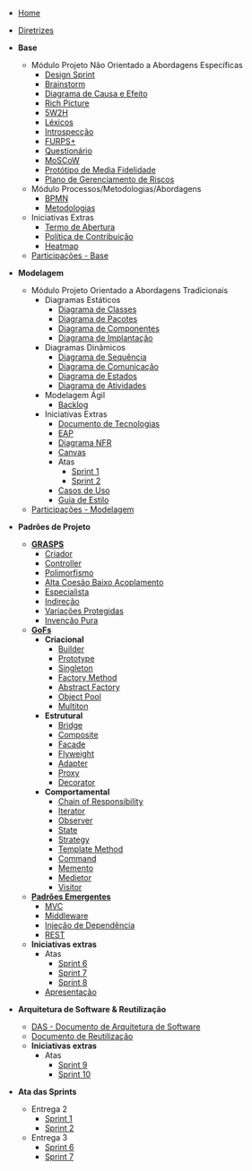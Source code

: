<!-- docs/_sidebar.md -->

- [Home]()
- [Diretrizes](/Diretrizes/Diretrizes.md)

- **Base**

  - Módulo Projeto Não Orientado a Abordagens Específicas
    - [Design Sprint](Base/ProjetoNaoOrientado/DesignSprint.md)
    - [Brainstorm](Base/ProjetoNaoOrientado/Requisistos/Elicitacao/Brainstorm.md)
    - [Diagrama de Causa e Efeito](Base/ProjetoNaoOrientado/CausaEfeito.md)
    - [Rich Picture](Base/Metodologias/RichPicture.md)
    - [5W2H](Base/Metodologias/5W2H.md)
    - [Léxicos](Base/ProjetoNaoOrientado/Requisistos/Modelagem/Lexicos.md)
    - [Introspecção](Base/ProjetoNaoOrientado/Requisistos/Elicitacao/Introspeccao.md)
    - [FURPS+](Base/ProjetoNaoOrientado/Requisistos/Elicitacao/FURPS%2B.md)
    - [Questionário](Base/ProjetoNaoOrientado/Requisistos/Elicitacao/Questionario.md)
    - [MoSCoW](Base/ProjetoNaoOrientado/Requisistos/Priorizacao/Moscow.md)
    - [Protótipo de Media Fidelidade](Base/ProjetoNaoOrientado/PrototipoMedia.md)
    - [Plano de Gerenciamento de Riscos](Base/ProjetoNaoOrientado/TAP.md)
  - Módulo Processos/Metodologias/Abordagens
    - [BPMN](Base/Metodologias/BPMN.md)
    - [Metodologias](Base/Metodologias/Metodologias.md)
  - Iniciativas Extras
    - [Termo de Abertura](Base/ProjetoNaoOrientado/TAP.md)
    - [Política de Contribuição](Base/ProjetoNaoOrientado/Extra/CONTRIBUTING.md)
    - [Heatmap](Base/ProjetoNaoOrientado/Extra/heatmap.md)
  - [Participações - Base](Base/ParticipacoesBase.md)

- **Modelagem**

  - Módulo Projeto Orientado a Abordagens Tradicionais
    - Diagramas Estáticos
      - [Diagrama de Classes](Modelagem/DiagramasEstaticos/DiagramaDeClasses.md)
      - [Diagrama de Pacotes](Modelagem/DiagramasEstaticos/DiagramaDePacotes.md)
      - [Diagrama de Componentes](Modelagem/DiagramasEstaticos/DiagramaDeComponentes.md)
      - [Diagrama de Implantação](Modelagem/2.1.1.UMLEstaticos.md)
    - Diagramas Dinâmicos
      - [Diagrama de Sequência](Modelagem/DiagramasDinamicos/DiagramaDeSequencia.md)
      - [Diagrama de Comunicação](Modelagem/DiagramasDinamicos/DiagramaDeComunicacao.md)
      - [Diagrama de Estados](Modelagem/DiagramasDinamicos/DiagramaDeEstados.md)
      - [Diagrama de Atividades](Modelagem/DiagramasDinamicos/DiagramaDeAtividades.md)
    - Modelagem Ágil
      - [Backlog](Modelagem/2.1.3.Agil.md)
    - Iniciativas Extras
      - [Documento de Tecnologias](Modelagem/IniciativasExtras/DiagramaDeTecnologias.md)
      <!-- - [Diagrama de Banco de Dados]() -->
      - [EAP](Base/ProjetoNaoOrientado/Extra/EAP.md)
      - [Diagrama NFR](Modelagem/IniciativasExtras/NFR.md)
      - [Canvas](Modelagem/IniciativasExtras/Canvas.md)
      - Atas
        - [Sprint 1](Ata/Entrega2/Sprint1.md)
        - [Sprint 2](Ata/Entrega2/Sprint2.md)
      - [Casos de Uso](Modelagem/IniciativasExtras/CasosdeUso.md)
      - [Guia de Estilo](Modelagem/IniciativasExtras/GuiaDeEstilo.md)
  - [Participações - Modelagem](Modelagem/2.3.ParticipacoesModelagem.md)

- **Padrões de Projeto**

  - [**GRASPS**](PadroesDeProjeto/GRASPS/capaGrasps.md)
    - [Criador](PadroesDeProjeto/GRASPS/Criador.md)
    - [Controller](PadroesDeProjeto/GRASPS/Controller.md)
    - [Polimorfismo](PadroesDeProjeto/GRASPS/Polimorfismo.md)
    - [Alta Coesão Baixo Acoplamento](PadroesDeProjeto/GRASPS/alta-coesao-baixo-acoplamento.md)
    - [Especialista](PadroesDeProjeto/GRASPS/especialista.md)
    - [Indireção](PadroesDeProjeto/GRASPS/Indirecao.md)
    - [Variações Protegidas](PadroesDeProjeto/GRASPS/variacoes-protegidas.md)
    - [Invenção Pura](PadroesDeProjeto/GRASPS/InvencaoPura.md)
  - [**GoFs**](PadroesDeProjeto/GoFs/capaGofs.md)
    - **Criacional**
      - [Builder](PadroesDeProjeto/GoFs/Criacional/builder.md)
      - [Prototype](PadroesDeProjeto/GoFs/Criacional/gof_prototype.md)
      - [Singleton](PadroesDeProjeto/GoFs/Criacional/Singleton.md)
      - [Factory Method](PadroesDeProjeto/GoFs/Criacional/factory-method.md)
      - [Abstract Factory](PadroesDeProjeto/GoFs/Criacional/abstract_factory.md)
      - [Object Pool](PadroesDeProjeto/GoFs/Criacional/object_pool.md)
      - [Multiton](PadroesDeProjeto/GoFs/Criacional/multiton.md)
    - **Estrutural**
      - [Bridge](PadroesDeProjeto/GoFs/Estrutural/bridge.md)
      - [Composite](PadroesDeProjeto/GoFs/Estrutural/Composite.md)
      - [Facade](PadroesDeProjeto/GoFs/Estrutural/facade.md)
      - [Flyweight](PadroesDeProjeto/GoFs/Estrutural/Flyweight.md)
      - [Adapter](PadroesDeProjeto/GoFs/Estrutural/adapter.md)
      - [Proxy](PadroesDeProjeto/GoFs/Estrutural/proxy.md)
      - [Decorator](PadroesDeProjeto/GoFs/Estrutural/Decorator.md)
    - **Comportamental**
      - [Chain of Responsibility](PadroesDeProjeto/GoFs/Comportamental/chain_of_responsibility.md)
      - [Iterator](PadroesDeProjeto/GoFs/Comportamental/iterator.md)
      - [Observer](PadroesDeProjeto/GoFs/Comportamental/observer.md)
      - [State](PadroesDeProjeto/GoFs/Comportamental/State.md)
      - [Strategy](PadroesDeProjeto/GoFs/Comportamental/strategy.md)
      - [Template Method](PadroesDeProjeto/GoFs/Comportamental/template-method.md)
      - [Command](PadroesDeProjeto/GoFs/Comportamental/gofs_comportamentais.md)
      - [Memento](PadroesDeProjeto/GoFs/Comportamental/)
      - [Medietor](PadroesDeProjeto/GoFs/Comportamental/mediator.md)
      - [Visitor](PadroesDeProjeto/GoFs/Comportamental/visitor.md)
  - [**Padrões Emergentes**](PadroesDeProjeto/PadroesEmergentes/capaEmergente.md)
    - [MVC](PadroesDeProjeto/PadroesEmergentes/MVC.md)
    - [Middleware](PadroesDeProjeto/PadroesEmergentes/middleware.md)
    - [Injeção de Dependência](PadroesDeProjeto/PadroesEmergentes/injecao_de_dependencia.md)
    - [REST](PadroesDeProjeto/PadroesEmergentes/rest.md)
  - **Iniciativas extras**
    - Atas
      - [Sprint 6](Ata/Entrega3/Sprint6.md)
      - [Sprint 7](Ata/Entrega3/Sprint7.md)
      - [Sprint 8](Ata/Entrega3/Sprint8.md)
    - [Apresentação](PadroesDeProjeto/Iniciativa%20Extra/apresentacao.md)

- **Arquitetura de Software & Reutilização**

  - [DAS - Documento de Arquitetura de Software](ArquiteturaReutilizacao/DAS/DocumentoArquiteturaSoftware.md)
  - [Documento de Reutilização](ArquiteturaReutilizacao/Reutilizacao/ReutilizacaoFrontEnd.md)
  - **Iniciativas extras**
    - Atas
      - [Sprint 9](Ata/Entrega4/Sprint9.md)
      - [Sprint 10](Ata/Entrega4/Sprint10.md)

- **Ata das Sprints**
  - Entrega 2
    - [Sprint 1](/Ata/Entrega2/Sprint1.md)
    - [Sprint 2](/Ata/Entrega2/Sprint2.md)
  - Entrega 3
    - [Sprint 6](/Ata/Entrega3/Sprint6.md)
    - [Sprint 7](/Ata/Entrega3/Sprint7.md)
